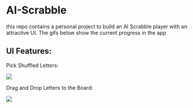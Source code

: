 # AI-Scrabble
this repo contains a personal project to build an AI Scrabble player with an attractive UI.  The gifs below show the current progress in the app
## UI Features:

Pick Shuffled Letters:

![](pickLetters.gif)

Drag and Drop Letters to the Board:

![](setWords.gif)
